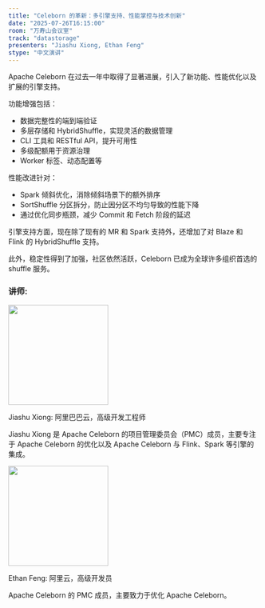 ```yaml
---
title: "Celeborn 的革新：多引擎支持、性能掌控与技术创新"
date: "2025-07-26T16:15:00"
room: "万寿山会议室"
track: "datastorage"
presenters: "Jiashu Xiong, Ethan Feng"
stype: "中文演讲"
---
```


Apache Celeborn 在过去一年中取得了显著进展，引入了新功能、性能优化以及扩展的引擎支持。

功能增强包括：
- 数据完整性的端到端验证
- 多层存储和 HybridShuffle，实现灵活的数据管理
- CLI 工具和 RESTful API，提升可用性
- 多级配额用于资源治理
- Worker 标签、动态配置等

性能改进针对：
- Spark 倾斜优化，消除倾斜场景下的额外排序
- SortShuffle 分区拆分，防止因分区不均匀导致的性能下降
- 通过优化同步瓶颈，减少 Commit 和 Fetch 阶段的延迟

引擎支持方面，现在除了现有的 MR 和 Spark 支持外，还增加了对 Blaze 和 Flink 的 HybridShuffle 支持。

此外，稳定性得到了加强，社区依然活跃，Celeborn 已成为全球许多组织首选的 shuffle 服务。

### 讲师:

<img src="https://sessionize.com/image/b0bb-400o400o1-Jde4MGnDZsTAE7Kbn5uYbL.jpg" width="200" /><br/>

Jiashu Xiong: 阿里巴巴云，高级开发工程师

Jiashu Xiong 是 Apache Celeborn 的项目管理委员会（PMC）成员，主要专注于 Apache Celeborn 的优化以及 Apache Celeborn 与 Flink、Spark 等引擎的集成。

<img src="https://sessionize.com/image/e847-400o400o1-hgvjeWTfvwJykGxMzAEbcA.jpg" width="200" /><br/>

Ethan Feng: 阿里云，高级开发员

Apache Celeborn 的 PMC 成员，主要致力于优化 Apache Celeborn。